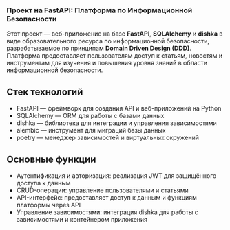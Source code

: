 ### Проект на FastAPI: Платформа по Информационной Безопасности
Этот проект — веб-приложение на базе **FastAPI**, **SQLAlchemy** и **dishka** в виде образовательного ресурса по информационной безопасности, разрабатываемое по принципам **Domain Driven Design (DDD)**. Платформа предоставляет пользователям доступ к статьям, новостям и инструментам для изучения и повышения уровня знаний в области информационной безопасности.

## Стек технологий
- FastAPI — фреймворк для создания API и веб-приложений на Python
- SQLAlchemy — ORM для работы с базами данных
- dishka — библиотека для интеграции и управления зависимостями
- alembic — инструмент для миграций базы данных
- poetry — менеджер зависимостей и виртуальных окружений

## Основные функции
- Аутентификация и авторизация: реализация JWT для защищённого доступа к данным
- CRUD-операции: управление пользователями и статьями
- API-интерфейс: предоставляет доступ к данным и функциям платформы через API
- Управление зависимостями: интеграция dishka для работы с зависимостями и контейнером приложения